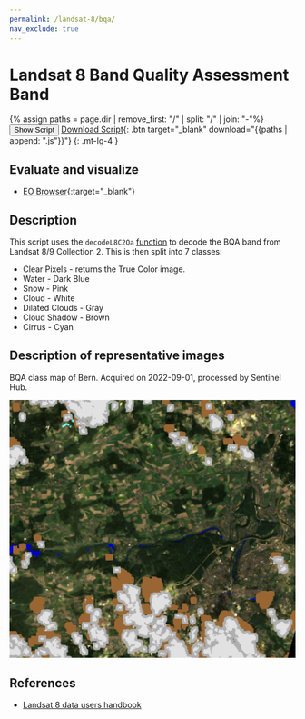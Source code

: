 ```yaml
---
permalink: /landsat-8/bqa/
nav_exclude: true
---
```


# Landsat 8 Band Quality Assessment Band
{% assign paths = page.dir | remove_first: "/" | split: "/" | join: "-"%}
<button class="btn btn-primary" id="toggle-script" onclick="toggleScript()">Show Script</button>
[Download Script](script.js){: .btn target="_blank" download="{{paths | append: ".js"}}"}
{: .mt-lg-4 }

<div id="script" style="display:none;"> 
{% highlight javascript %}
{% include_relative script.js %}
{% endhighlight %}
</div>

## Evaluate and visualize

- [EO Browser](https://sentinelshare.page.link/uJnD){:target="_blank"}   

## Description

This script uses the `decodeL8C2Qa` [function](https://docs.sentinel-hub.com/api/latest/evalscript/functions/#landsat8c2qabandconditions) to decode the BQA band from Landsat 8/9 Collection 2. This is then split into 7 classes:
- Clear Pixels - returns the True Color image.
- Water - Dark Blue
- Snow - Pink
- Cloud - White
- Dilated Clouds - Gray
- Cloud Shadow - Brown
- Cirrus - Cyan

## Description of representative images

BQA class map of Bern. Acquired on 2022-09-01, processed by Sentinel Hub. 

![L8 BQA](fig/fig1.png)

## References

-  [Landsat 8 data users handbook](https://www.usgs.gov/media/files/landsat-8-data-users-handbook)
 
